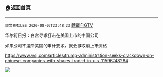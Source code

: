 ﻿###  [:house:返回首頁](https://github.com/ourhimalayas/txt)
---

`郭文贵MILES 2020-08-06T23:48:23` [轉載自GTV](https://gtv.org/web/#/UserInfo/5e596957357cc612d35a8044)

华尔街日报：白宫寻求打击在美国上市的中国公司

如果公司不遵守美国的审计要求，就会被取消上市资格

https://www.wsj.com/articles/trump-administration-seeks-crackdown-on-chinese-companies-with-shares-traded-in-u-s-11596748284

![](https://filegroup.gtv.org/cdn-cgi/image/width=600/https://filegroup.gtv.org/group3/default/20200806/23/48/0/46148dbedf2e2af9526b7f1a0532a2ae.jpeg)
